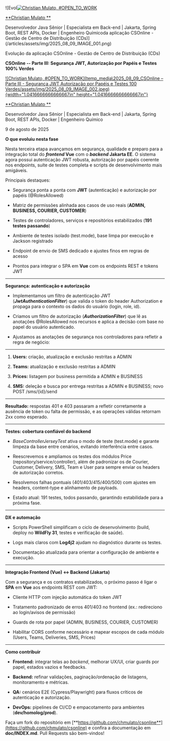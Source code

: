 ![Evol[![Christian Mulato, #OPEN_TO_WORK](/articles/assets/img/2025_08_09_IMAGE_002.jpeg)](https://www.linkedin.com/in/chmulato/)

[**Christian Mulato **](https://www.linkedin.com/in/chmulato/)

Desenvolvedor Java Sênior \| Especialista em Back-end \| Jakarta, Spring Boot, REST APIs, Docker \| Engenheiro Químicoda aplicação CSOnline - Gestão de Centro de Distribuição (CDs)](/articles/assets/img/2025_08_09_IMAGE_001.png)

Evolução da aplicação CSOnline - Gestão de Centro de Distribuição (CDs)

**CSOnline -- Parte III: Segurança JWT, Autorização por Papéis e Testes 100% Verdes**

[![Christian Mulato, #OPEN_TO_WORK](temp_media\2025_08_09_CSOnline – Parte III - Segurança JWT Autorização por Papéis e Testes 100 Verdes/assets/img/2025_08_09_IMAGE_002.jpeg){width="1.0416666666666667in" height="1.0416666666666667in"}](https://www.linkedin.com/in/chmulato/)

[**Christian Mulato **](https://www.linkedin.com/in/chmulato/)

Desenvolvedor Java Sênior \| Especialista em Back-end \| Jakarta, Spring Boot, REST APIs, Docker \| Engenheiro Químico

9 de agosto de 2025

**O que evoluiu nesta fase**

Nesta terceira etapa avançamos em segurança, qualidade e preparo para a integração total do ***frontend* Vue** com o ***backend* Jakarta EE**. O sistema agora possui autenticação JWT robusta, autorização por papéis coerente nos endpoints, suíte de testes completa e scripts de desenvolvimento mais amigáveis.

Principais destaques:

- Segurança ponta a ponta com **JWT** (autenticação) e autorização por papéis (@RolesAllowed)

- Matriz de permissões alinhada aos casos de uso reais (**ADMIN, BUSINESS, COURIER, CUSTOMER**)

- Testes de controladores, serviços e repositórios estabilizados (**191 testes passando**)

- Ambiente de testes isolado (test.mode), base limpa por execução e Jackson registrado

- Endpoint de envio de SMS dedicado e ajustes finos em regras de acesso

- Prontos para integrar o SPA em **Vue** com os endpoints REST e tokens JWT

------------------------------------------------------------------------

**Segurança: autenticação e autorização**

- Implementamos um filtro de autenticação JWT (***JwtAuthenticationFilter***) que valida o token do header Authorization e propaga para o contexto os dados do usuário (login, role, id).

- Criamos um filtro de autorização (***AuthorizationFilter***) que lê as anotações \@RolesAllowed nos recursos e aplica a decisão com base no papel do usuário autenticado.

- Ajustamos as anotações de segurança nos controladores para refletir a regra de negócio:

------------------------------------------------------------------------

1.  **Users:** criação, atualização e exclusão restritas a ADMIN

2.  **Teams:** atualização e exclusão restritas a ADMIN

3.  **Prices:** listagem por business permitida a ADMIN e BUSINESS

4.  **SMS:** deleção e busca por entrega restritas a ADMIN e BUSINESS; novo POST /sms/{id}/send

------------------------------------------------------------------------

**Resultado:** respostas 401 e 403 passaram a refletir corretamente a ausência de token ou falta de permissão, e as operações válidas retornam 2xx como esperado.

------------------------------------------------------------------------

**Testes: cobertura confiável do backend**

- *BaseControllerJerseyTest* ativa o modo de teste (test.mode) e garante limpeza da base entre cenários, evitando interferência entre casos.

- Reescrevemos e ampliamos os testes dos módulos Price (repository/service/controller), além de padronizar os de Courier, Customer, Delivery, SMS, Team e User para sempre enviar os headers de autorização corretos.

- Resolvemos falhas pontuais (401/403/415/400/500) com ajustes em headers, content-type e alinhamento de payloads.

- Estado atual: 191 testes, todos passando, garantindo estabilidade para a próxima fase.

------------------------------------------------------------------------

**DX e automação**

- Scripts PowerShell simplificam o ciclo de desenvolvimento (build, deploy no **WildFly 31**, testes e verificação de saúde).

- Logs mais claros com **Log4j2** ajudam no diagnóstico durante os testes.

- Documentação atualizada para orientar a configuração de ambiente e execução.

------------------------------------------------------------------------

**Integração Frontend (Vue) ↔ Backend (Jakarta)**

Com a segurança e os contratos estabilizados, o próximo passo é ligar o **SPA** em **Vue** aos endpoints REST com JWT:

- Cliente HTTP com injeção automática do token JWT

- Tratamento padronizado de erros 401/403 no frontend (ex.: redireciono ao login/avisos de permissão)

- Guards de rota por papel (ADMIN, BUSINESS, COURIER, CUSTOMER)

- Habilitar CORS conforme necessário e mapear escopos de cada módulo (Users, Teams, Deliveries, SMS, Prices)

------------------------------------------------------------------------

**Como contribuir**

- **Frontend:** integrar telas ao *backend*, melhorar UX/UI, criar guards por papel, estados vazios e feedbacks.

- **Backend:** refinar validações, paginação/ordenação de listagens, monitoramento e métricas.

- **QA:** cenários E2E (Cypress/Playwright) para fluxos críticos de autenticação e autorização.

- **DevOps:** pipelines de CI/CD e empacotamento para ambientes (**dev/homolog/prod**).

Faça um fork do repositório em [**https://github.com/chmulato/csonline**](https://github.com/chmulato/csonline) e confira a documentação em **doc/INDEX.md**. Pull Requests são bem-vindos!
